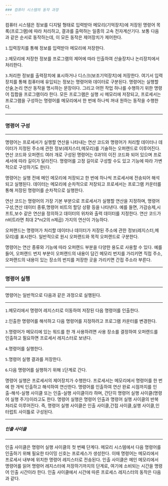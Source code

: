 ```yaml
---
### 컴퓨터 시스템의 동작 과정 
---
```

컴퓨터 시스템은 정보를 디지털 형태로 입력받아 메모리(기억장치)에 저장된 명령어 목록(프로그램)에 따라 처리하고, 결과를 출력하는 일종의 고속 전자계산기다. 보통 다음과 같은 순서로 동작하는데, 이 모든 동작은 제어장치가 제어한다.

`1`.입력장치를 통해 정보를 입력받아 메모리에 저장한다.

`2`.메모리에 저장한 정보를 프로그램의 제어에 따라 인출하여 산술장치나 논리장치에서 처리한다.

`3`.처리한 정보를 출력장치에 표시하거나 디스크(보조기억장치)에 저장한다.
여기서 입력장치를 통해 컴퓨터에 유입되는 정보는 명령어와 데이터로 구분된다. 명령어는 실행할 산술,논리 연산 동작을 명시하는 문장이다. 그리고 어떤 작업 하나를 수행하기 위한 명령어 집합을 프로그램이라 한다. 모든 프로그램은 실행 시 메모리에 저장되고, 프로세서는 프로그램을 구성하는 명령어를 메모리에서 한 번에 하나씩 꺼내 원하는 동작을 수행한다.

---
### 명령어 구성
---
명령어는 프로세서가 실행할 연산을 나타내는 연산 코드와 명령어가 처리할 데이터나 데이터가 지정된 주소에 관한 정보(레지스터,메모리)를 기술하는 오퍼랜드로 이루어진다. 연산 코드와 오퍼랜드 여러 개로 구성된 명령어는 0과1의 이진 코드화 되어 있으며 프로세서에 따라 길이가 달라진다. 명령어를 고정 길이로 구성할 수도 있고 기능에 따라 가변적으로 구성하기도 한(다.

명령어는 실행 전에 메인 메모리에 저장되고 한 번에 하나씩 프로세서에 전송되어 해석되고 실행된다. 데이터는 메모리에 순차적으로 저장되고 프로세서는 프로그램 카운터를 통해 저장된 명령어를 순차적으로 실행한다.

연산 코드는 명령어의 가장 기본 부분으로 프로세서가 실행할 연산을 지정하며, 명령어 구성,연산 데이터 종류,명령어 비트의 할당 상황 등을 나타낸다. 예를 들면, 가감승제,시프트,보수 같은 연산을 정의하고 데이터의 위차와 출력 데이터를 지정한다. 연산 코드가 n비트라면 최대 2*n(2의 n제곱) 가지의 연산이 가능하다.

오퍼랜드는 명령어가 처리할 데이터나 데이터가 저장된 주소에 관한 정보(레지스터,메모리)를 표시한다. 일반적으로 원시 오퍼랜드와 목적 오퍼랜드로 구분한다.

명령어는 연산 종류와 기능에 따라 오퍼랜드 부분을 다양한 용도로 사용할 수 있다. 예를 들어, 오퍼랜드 번지 부분이 오퍼랜드의 내용이 담긴 메모리 번지를 가리키면 직접 주소,오퍼랜드의 내용이 있는 장소의 번지를 저장한 곳을 가리키면 간접 주소라 부른다. 

---
### 명령어 실행
---
명령어는 일반적으로 다음과 같은 과정으로 실행된다.

---

`1`.메모리에서 명령어 레지스터로 이동하여 저장된 다음 명령어를 인출한다.

`2`.인출한 명령어를 해석하고 다음 명령어를 지정하려고 프로그램 카운터를 변경한다.

`3`.명령어가 메모리에 있는 워드를 한 개 사용하려면 사용 장소를 결정하여 오퍼랜드를 인출하고 필요하면 프로세서 레지스터로 보낸다.

`4`.명령어를 실행한다.

`5`.명령어 실행 결과를 저장한다.

`6`.다음 명령어를 실행하기 위해 `1`단계로 간다.

명령어 실행은 프로세서의 제어장치가 수행한다. 프로세서는 메모리에서 명령어를 한 번에 한 개씩 인출하고 해석하여 연산한다. 명령어를 인출하여 연산 완료 시점까지를 인출-해석-실행 사이클 또는 인출-실행 사이클이라 하며, 간단히 명령어 실행 사이클(명령어 실행 주기)이라고도 한다. 명령어 실행은 명령어 인출과 명령어 실행 사이클의 반복 처리로 이루어진다. 즉, 명령어 실행 사이클은 인출 사이클,간접 사이클,실행 사이클,인터럽트 사이틀로 구성된다.

---
##### 인출 사이클
---
인출 사이클은 명령어 실행 사이클의 첫 번째 단계다. 메모리 시스템에서 다음 명령어를 인출하기 위해 필요한 타이밍 신호는 프로세스가 생성한다. 이때 명령어는 메모리에서 프로세서 내부에 위치한 명령어 레지스터로 전송된다. 인출 사이클은 메인 메모리에서 명령어를 읽어 명령어 레지스터에 저장하기까지의 단계로, 여기에 소비되는 시간을 명령어 인출 시간이라 한다. 인출 사이클에서 시간에 따른 프로세스 레지스터의 동작은 다음과 같다.






















